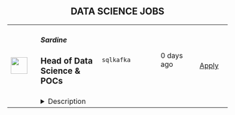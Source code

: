 <div align="center"><h2>DATA SCIENCE JOBS</h2></div><table><tr>
                <td width="100" height="100" rowspan="2">
                    <img src="https://avatars.githubusercontent.com/u/65879301?s=200&v=4" width="38px" height="auto">
                </td>
                <td width="300">
                    <h5>Sardine</h5>
                    <h3>Head of Data Science & POCs</h3>
                </td>
                <td width="300">
                    <code>sql</code><code>kafka</code>
                </td>
                <td width="200">
                <text>0 days ago</text>
                </td>
                <td width="100" rowspan="2">
                <a href="https://www.realworkfromanywhere.com/jobs/head-of-data-science-pocs-sardine-9496" align="right" target="_blank">Apply</a>
                </td>
            </tr>
            <tr>
                <td colspan="3">
                <details><summary>Description</summary>
                <p style="min-height:1.5em"><strong>Who we are:</strong></p><p style="min-height:1.5em">We are a leader in fraud prevention and AML compliance. Our platform uses device intelligence, behavior biometrics, machine learning, and AI to stop fraud before it happens. Today, over 300 banks, retailers, and fintechs worldwide use Sardine to stop identity fraud, payment fraud, account takeovers, and social engineering scams. We have raised $145M from world-class investors, including Andreessen Horowitz, Activant, Visa, Experian, FIS, and Google Ventures.</p><p style="min-height:1.5em"></p><p style="min-height:1.5em"><strong>Our culture:</strong></p><ul style="min-height:1.5em"><li><p style="min-height:1.5em">We have hubs in the Bay Area, NYC, Austin, and Toronto. However, we maintain a remote-first work culture. #WorkFromAnywhere</p></li><li><p style="min-height:1.5em">We hire talented, self-motivated individuals with extreme ownership and high growth orientation. </p></li><li><p style="min-height:1.5em">We value performance and not hours worked. We believe you shouldn't have to miss your family dinner, your kid's school play, friends get-together, or doctor's appointments for the sake of adhering to an arbitrary work schedule.</p></li></ul><p style="min-height:1.5em"></p><p style="min-height:1.5em"><strong>Location:</strong></p><ul style="min-height:1.5em"><li><p style="min-height:1.5em">Remote - US or Canada</p></li><li><p style="min-height:1.5em">From Home / Beach / Mountain / Cafe / Anywhere!</p></li><li><p style="min-height:1.5em">We are a remote-first company with a globally distributed team. You can find your productive zone and work from there.</p></li></ul><p style="min-height:1.5em"></p><p style="min-height:1.5em"><strong>About the Role:</strong></p><p style="min-height:1.5em"><strong><br /></strong>As Head of Data Science &amp; POCs, you’ll lead the team that transforms raw risk and payments data into real-time decisions that power our platform. You’ll drive critical proof-of-concept (POC) and proof-of-value (POV) projects for enterprise customers and financial institutions—often the most critical phase prior to any successful partnership is signed.</p><p style="min-height:1.5em">This is a hands-on leadership role for someone who’s passionate about fraud prevention, can build from first principles, and thrives in high-stakes environments. You’ll work closely with Product, Engineering, and GTM teams to reduce fraud, improve conversion, and help customers see the ROI of Sardine from Day 1.</p><p style="min-height:1.5em"></p><p style="min-height:1.5em"><strong>What You’ll Do: </strong></p><ul style="min-height:1.5em"><li><p style="min-height:1.5em">Lead end-to-end POCs and POVs with prospective customers to demonstrate fraud-loss reduction and ROI using Sardine’s risk engine</p></li><li><p style="min-height:1.5em">Build, optimize, and scale real-time decision systems combining ML models, features, and rules across billions of events</p></li><li><p style="min-height:1.5em">Hire, coach, and mentor a team of fraud analysts and data scientists</p></li><li><p style="min-height:1.5em">Implement experimentation frameworks (A/B tests, bandit models) to safely validate new strategies</p></li><li><p style="min-height:1.5em">Partner with Product, Engineering, and Commercial teams to embed insights into dashboards, APIs, and pricing strategies</p></li><li><p style="min-height:1.5em">Present findings and strategies to customers, execs, and external stakeholders in a clear and compelling way</p></li><li><p style="min-height:1.5em">Drive roadmap thinking on new signals, feature builds, and feedback loops that make our platform smarter and faster<br /></p></li></ul><p style="min-height:1.5em"><strong>What you'll bring: </strong></p><ul style="min-height:1.5em"><li><p style="min-height:1.5em">7+ years in fraud analytics, data science, or machine learning; 2+ years leading technical teams that ship real‑time risk solutions at high‑growth payments, financial, or fintech companies.</p></li><li><p style="min-height:1.5em">Proven record of reducing fraud losses and false positives for consumer and/or B2B products, processing millions of daily transactions or selling millions of products annually at a minimum..</p></li><li><p style="min-height:1.5em">Strong background in applied ML, anomaly detection, and experimentation design</p></li><li><p style="min-height:1.5em">Advanced SQL skills and familiarity with modern data infra (Kafka, Flink, feature stores, vector DBs)</p></li><li><p style="min-height:1.5em">Executive presence and storytelling ability; able to communicate data insights to technical and non-technical stakeholders</p></li><li><p style="min-height:1.5em">Experience owning and delivering POC/POV workstreams with measurable customer outcomes</p></li></ul><p style="min-height:1.5em"></p><p style="min-height:1.5em"><strong>Compensation: </strong>Base pay range of <strong>$250,000-$270,000 USD/310,000 - 375,000 CAD</strong> + Series C equity with tremendous upside potential + Attractive benefits</p><p style="min-height:1.5em"></p><p style="min-height:1.5em">The compensation offered for this role will depend on various factors, including the candidate's location, qualifications, work history, and interview performance, and may differ from the stated range.</p><p style="min-height:1.5em"></p><p style="min-height:1.5em"><strong>Benefits we offer:</strong></p><ul style="min-height:1.5em"><li><p style="min-height:1.5em">Generous compensation in cash and equity</p></li><li><p style="min-height:1.5em">Early exercise for all options, including pre-vested</p></li><li><p style="min-height:1.5em">Work from anywhere: Remote-first Culture</p></li><li><p style="min-height:1.5em">Flexible paid time off, Year-end break, Self care days off</p></li><li><p style="min-height:1.5em">Health insurance, dental, and vision coverage for employees and dependents - <em>US and Canada specific</em></p></li><li><p style="min-height:1.5em">4% matching in 401k / RRSP - <em>US and Canada specific</em></p></li><li><p style="min-height:1.5em">MacBook Pro delivered to your door</p></li><li><p style="min-height:1.5em">One-time stipend to set up a home office — desk, chair, screen, etc.</p></li><li><p style="min-height:1.5em">Monthly meal stipend</p></li><li><p style="min-height:1.5em">Monthly social meet-up stipend</p></li><li><p style="min-height:1.5em">Annual health and wellness stipend</p></li><li><p style="min-height:1.5em">Annual Learning stipend</p></li><li><p style="min-height:1.5em">Unlimited access to an expert financial advisory</p></li></ul><p style="min-height:1.5em"></p><p style="min-height:1.5em">Join a fast-growing company with world-class professionals from around the world. If you are seeking a meaningful career, you found the right place, and we would love to hear from you.</p><p style="min-height:1.5em"></p><p style="min-height:1.5em"><em>To learn more about how we process your personal information and your rights in regards to your personal information as an applicant and Sardine employee, please visit our </em><a target="_blank" rel="noopener noreferrer nofollow" class="text-link-blue" href="https://www.sardine.ai/applicant-and-worker-privacy-notice"><em>Applicant and Worker Privacy Notice</em></a><em>.</em></p>
                </details>
                </td>
            </tr></table>